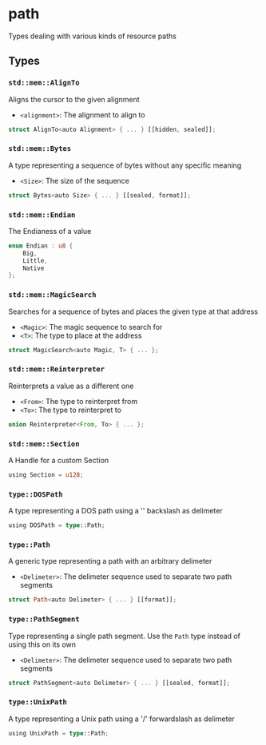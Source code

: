 # path
Types dealing with various kinds of resource paths


## Types

### `std::mem::AlignTo`

Aligns the cursor to the given alignment
- `<alignment>`: The alignment to align to

```rust
struct AlignTo<auto Alignment> { ... } [[hidden, sealed]];
```
### `std::mem::Bytes`

A type representing a sequence of bytes without any specific meaning
- `<Size>`: The size of the sequence

```rust
struct Bytes<auto Size> { ... } [[sealed, format]];
```
### `std::mem::Endian`

The Endianess of a value

```rust
enum Endian : u8 {
    Big,
    Little,
    Native
};
```
### `std::mem::MagicSearch`

Searches for a sequence of bytes and places the given type at that address
- `<Magic>`: The magic sequence to search for
- `<T>`: The type to place at the address

```rust
struct MagicSearch<auto Magic, T> { ... };
```
### `std::mem::Reinterpreter`

Reinterprets a value as a different one
- `<From>`: The type to reinterpret from
- `<To>`: The type to reinterpret to

```rust
union Reinterpreter<From, To> { ... };
```
### `std::mem::Section`

A Handle for a custom Section

```rust
using Section = u128;
```
### `type::DOSPath`

A type representing a DOS path using a '\' backslash as delimeter

```rust
using DOSPath = type::Path;
```
### `type::Path`

A generic type representing a path with an arbitrary delimeter
- `<Delimeter>`: The delimeter sequence used to separate two path segments

```rust
struct Path<auto Delimeter> { ... } [[format]];
```
### `type::PathSegment`

Type representing a single path segment. Use the `Path` type instead of using this on its own
- `<Delimeter>`: The delimeter sequence used to separate two path segments

```rust
struct PathSegment<auto Delimeter> { ... } [[sealed, format]];
```
### `type::UnixPath`

A type representing a Unix path using a '/' forwardslash as delimeter

```rust
using UnixPath = type::Path;
```

